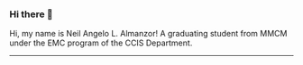 ### Hi there 👋

Hi, my name is Neil Angelo L. Almanzor! A graduating student from MMCM under the EMC program of the CCIS Department.
_____
<!-- ### Contact Details -->
<!--
**naAlmanzor/naAlmanzor** is a ✨ _special_ ✨ repository because its `README.md` (this file) appears on your GitHub profile.

Here are some ideas to get you started:

- 🔭 I’m currently working on ...
- 🌱 I’m currently learning ...
- 👯 I’m looking to collaborate on ...
- 🤔 I’m looking for help with ...
- 💬 Ask me about ...
- 📫 How to reach me: ...
- 😄 Pronouns: ...
- ⚡ Fun fact: ...
-->
